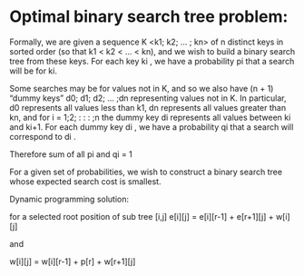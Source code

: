 Optimal binary search tree problem: 
===============
Formally, we are given a sequence K <k1; k2; ... ; kn> of n distinct keys in sorted order 
(so that k1 < k2 < ... < kn), and we wish to build a binary search tree from these keys.
For each key ki , we have a probability pi that a search will be for ki. 

Some searches may be for values not in K, and so we also have (n + 1) “dummy keys”
d0; d1; d2; ... ;dn representing values not in K. In particular, d0 represents all values
less than k1, dn represents all values greater than kn, and for i = 1;2; : : : ;n
the dummy key di represents all values between ki and ki+1. For each dummy key di , 
we have a probability qi that a search will correspond to di .

Therefore sum of all pi and qi = 1

For a given set of probabilities, we wish to construct a binary search tree whose
expected search cost is smallest.

Dynamic programming solution:

for a selected root position of sub tree [i,j]
e[i][j] = e[i][r-1] + e[r+1][j] + w[i][j] 

and

w[i][j] = w[i][r-1] + p[r] + w[r+1][j]